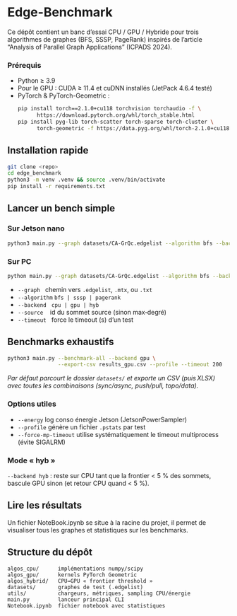 # Edge-Benchmark

Ce dépôt contient un banc d’essai CPU / GPU / Hybride pour trois algorithmes de graphes (BFS, SSSP, PageRank) inspirés de l’article “Analysis of Parallel Graph Applications” (ICPADS 2024).

### Prérequis

- Python ≥ 3.9  
- Pour le GPU : CUDA ≥ 11.4 et cuDNN installés (JetPack 4.6.4 testé)  
- PyTorch & PyTorch-Geometric :  
  ```bash
  pip install torch==2.1.0+cu118 torchvision torchaudio -f \
        https://download.pytorch.org/whl/torch_stable.html
  pip install pyg-lib torch-scatter torch-sparse torch-cluster \
        torch-geometric -f https://data.pyg.org/whl/torch-2.1.0+cu118.html
  ```

## Installation rapide

```bash
git clone <repo>
cd edge_benchmark
python3 -m venv .venv && source .venv/bin/activate
pip install -r requirements.txt
```
## Lancer un bench simple

### Sur Jetson nano

```bash
python3 main.py --graph datasets/CA-GrQc.edgelist --algorithm bfs --backend gpu
```
### Sur PC

```bash
python main.py --graph datasets/CA-GrQc.edgelist --algorithm bfs --backend gpu
```

* `--graph`   chemin vers `.edgelist`, `.mtx`, ou `.txt`
* `--algorithm` `bfs | sssp | pagerank`
* `--backend`   `cpu | gpu | hyb`
* `--source`    id du sommet source (sinon max‑degré)
* `--timeout`   force le timeout (s) d’un test

## Benchmarks exhaustifs

```bash
python3 main.py --benchmark-all --backend gpu \
                --export-csv results_gpu.csv --profile --timeout 200
```

*Par défaut parcourt le dossier `datasets/` et exporte un CSV (puis XLSX) avec toutes les combinaisons (sync/async, push/pull, topo/data).*

### Options utiles

* `--energy` log conso énergie Jetson (JetsonPowerSampler)
* `--profile` génère un fichier `.pstats` par test
* `--force-mp-timeout` utilise systématiquement le timeout multiprocess (évite SIGALRM)

### Mode « hyb »

`--backend hyb` : reste sur CPU tant que la frontier < 5 % des sommets, bascule GPU sinon (et retour CPU quand < 5 %).

## Lire les résultats

Un fichier NoteBook.ipynb se situe à la racine du projet, il permet de visualiser tous les graphes et statistiques sur les benchmarks.

## Structure du dépôt

```
algos_cpu/      implémentations numpy/scipy
algos_gpu/      kernels PyTorch Geometric
algos_hybrid/   CPU↔GPU « frontier threshold »
datasets/       graphes de test (.edgelist)
utils/          chargeurs, métriques, sampling CPU/énergie
main.py         lanceur principal CLI
Notebook.ipynb  fichier notebook avec statistiques
```

